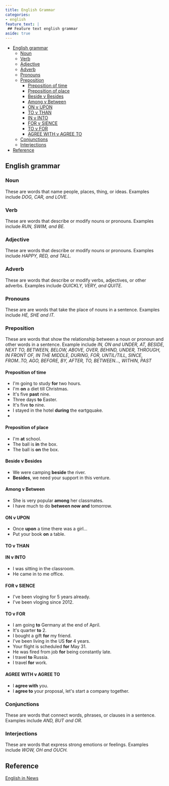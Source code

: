 ```yaml
---
title: English Grammar
categories:
- english
feature_text: |
 ## Feature text english grammar
aside: true
---
```


- [English grammar](#english-grammar)
  - [Noun](#noun)
  - [Verb](#verb)
  - [Adjective](#adjective)
  - [Adverb](#adverb)
  - [Pronouns](#pronouns)
  - [Preposition](#preposition)
    - [Preposition of time](#preposition-of-time)
    - [Preposition of place](#preposition-of-place)
    - [Beside v Besides](#beside-v-besides)
    - [Among v Between](#among-v-between)
    - [ON v UPON](#on-v-upon)
    - [TO v THAN](#to-v-than)
    - [IN v INTO](#in-v-into)
    - [FOR v SIENCE](#for-v-sience)
    - [TO v FOR](#to-v-for)
    - [AGREE WITH v AGREE TO](#agree-with-v-agree-to)
  - [Conjunctions](#conjunctions)
  - [Interjections](#interjections)
- [Reference](#reference)


## English grammar

### Noun
These are words that name people, places, thing, or ideas. Examples include *DOG, CAR, and LOVE*.  
### Verb
These are words that describe or modify nouns or pronouns. Examples include *RUN, SWIM, and BE.*  
### Adjective  
These are words that describe or modify nouns or pronouns. Examples include *HAPPY, RED, and TALL.*
### Adverb  
These are words that describe or modify verbs, adjectives, or other adverbs. Examples include *QUICKLY, VERY, and QUITE.*
### Pronouns  
These are are words that take the place of nouns in a sentence. Examples include *HE, SHE and IT.*
### Preposition 
These are words that show the relationship between a noun or pronoun and other words in a sentence. Example include *IN, ON and UNDER, AT, BESIDE, NEXT TO, BETWEEN, BELOW, ABOVE, OVER, BEHIND, UNDER, THROUGH, IN FRONT OF, IN THE MIDDLE, DURING, FOR, UNTIL/TILL, SINCE, FROM..TO, AGO, BEFORE, BY, AFTER, TO, BETWEEN..., WITHIN, PAST*

#### Preposition of time
- I'm going to study **for** two hours.
- I'm **on** a diet till Christmas.
- It's five **past** nine.
- Three days **to** Easter.
- It's five **to** nine.
- I stayed in the hotel **during** the eartgquake.
- 
#### Preposition of place
- I'm **at** school.
- The ball is **in** the box.
- The ball is **on** the box.

#### Beside v Besides
- We were camping **beside** the river.
- **Besides**, we need your support in this venture.
#### Among v Between
- She is very popular **among** her classmates.
- I have much to do **between now and** tomorrow.
#### ON v UPON
- Once **upon** a time there was a girl...
- Put your book **on** a table.

#### TO v THAN

#### IN v INTO
- I was sitting in the classroom.
- He came in to me office.

#### FOR v SIENCE
- I've been vloging for 5 years already.
- I've been vloging since 2012.
#### TO v FOR
- I am going **to** Germany at the end of April.
- It's quarter **to** 2.
- I bought a gift **for** my friend.
- I've been living in the US **for** 4 years.
- Your flight is scheduled **for** May 31.
- He was fired from job **for** being constantly late.
- I travel **to** Russia.
- I travel **for** work.

#### AGREE WITH v AGREE TO
- I **agree with** you.
- I **agree to** your proposal, let's start a company together.

### Conjunctions
These are words that connect words, phrases, or clauses in a sentence. Examples include *AND, BUT and OR.*
### Interjections  
These are words that express strong emotions or feelings. Examples include *WOW, OH and OUCH.*

## Reference

[English in News](https://www.youtube.com/watch?v=QXVzmzhxWWc)
